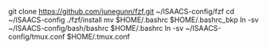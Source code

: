 git clone https://github.com/junegunn/fzf.git ~/ISAACS-config/fzf
cd ~/ISAACS-config
./fzf/install
mv $HOME/.bashrc $HOME/.bashrc_bkp
ln -sv ~/ISAACS-config/bash/bashrc $HOME/.bashrc
ln -sv ~/ISAACS-config/tmux.conf $HOME/.tmux.conf
